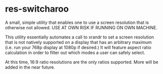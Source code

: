 # res-switcharoo
A small, simple utility that enables one to use a screen resolution that is otherwise not allowed. USE AT OWN RISK IF RUNNING ON OWN MACHINE.

This utility essentially automates a call to xrandr to set a screen resolution that is not natively supported on a display that has an arbitrary maximum (i.e. run your 768p display at 1080p if desired.) It will feature aspect ratio calculation in order to filter out which modes a user can safely select.

At this time, 16:9 ratio resolutions are the only ratios supported. More will be added in the near future.
